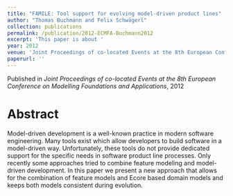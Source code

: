 ```yaml
---
title: "FAMILE: Tool support for evolving model-driven product lines"
author: "Thomas Buchmann and Felix Schwägerl"
collection: publications
permalink: /publication/2012-ECMFA-Buchmann2012
excerpt: 'This paper is about '
year: 2012
venue: 'Joint Proceedings of co-located Events at the 8th European Conference on Modelling Foundations and Applications'
paperurl: ''
---
```


Published in *Joint Proceedings of co-located Events at the 8th European Conference on Modelling Foundations and Applications*, 2012

Abstract
=====

Model-driven development is a well-known practice in modern software engineering. Many tools exist which allow developers to build software in a model-driven way. Unfortunately, these tools do not provide dedicated support for the specific needs in software product line processes. Only recently some approaches tried to combine feature modeling and model-driven development. In this paper we present a new approach that allows for the combination of feature models and Ecore based domain models and keeps both models consistent during evolution.